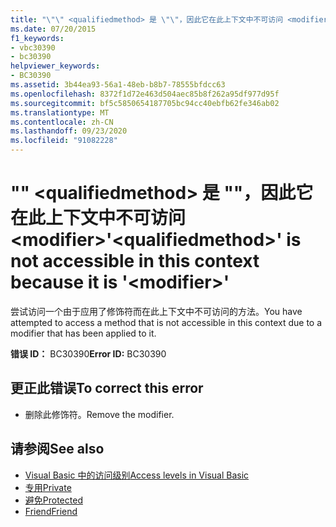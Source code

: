 ```yaml
---
title: "\"\" <qualifiedmethod> 是 \"\"，因此它在此上下文中不可访问 <modifier>"
ms.date: 07/20/2015
f1_keywords:
- vbc30390
- bc30390
helpviewer_keywords:
- BC30390
ms.assetid: 3b44ea93-56a1-48eb-b8b7-78555bfdcc63
ms.openlocfilehash: 8372f1d72e463d504aec85b8f262a95df977d95f
ms.sourcegitcommit: bf5c5850654187705bc94cc40ebfb62fe346ab02
ms.translationtype: MT
ms.contentlocale: zh-CN
ms.lasthandoff: 09/23/2020
ms.locfileid: "91082228"
---
```

# <a name="qualifiedmethod-is-not-accessible-in-this-context-because-it-is-modifier"></a><span data-ttu-id="8e2c6-102">"" \<qualifiedmethod> 是 ""，因此它在此上下文中不可访问 \<modifier></span><span class="sxs-lookup"><span data-stu-id="8e2c6-102">'\<qualifiedmethod>' is not accessible in this context because it is '\<modifier>'</span></span>

<span data-ttu-id="8e2c6-103">尝试访问一个由于应用了修饰符而在此上下文中不可访问的方法。</span><span class="sxs-lookup"><span data-stu-id="8e2c6-103">You have attempted to access a method that is not accessible in this context due to a modifier that has been applied to it.</span></span>  
  
 <span data-ttu-id="8e2c6-104">**错误 ID：** BC30390</span><span class="sxs-lookup"><span data-stu-id="8e2c6-104">**Error ID:** BC30390</span></span>  
  
## <a name="to-correct-this-error"></a><span data-ttu-id="8e2c6-105">更正此错误</span><span class="sxs-lookup"><span data-stu-id="8e2c6-105">To correct this error</span></span>  
  
- <span data-ttu-id="8e2c6-106">删除此修饰符。</span><span class="sxs-lookup"><span data-stu-id="8e2c6-106">Remove the modifier.</span></span>  
  
## <a name="see-also"></a><span data-ttu-id="8e2c6-107">请参阅</span><span class="sxs-lookup"><span data-stu-id="8e2c6-107">See also</span></span>

- [<span data-ttu-id="8e2c6-108">Visual Basic 中的访问级别</span><span class="sxs-lookup"><span data-stu-id="8e2c6-108">Access levels in Visual Basic</span></span>](../programming-guide/language-features/declared-elements/access-levels.md)
- [<span data-ttu-id="8e2c6-109">专用</span><span class="sxs-lookup"><span data-stu-id="8e2c6-109">Private</span></span>](../language-reference/modifiers/private.md)
- [<span data-ttu-id="8e2c6-110">避免</span><span class="sxs-lookup"><span data-stu-id="8e2c6-110">Protected</span></span>](../language-reference/modifiers/protected.md)
- [<span data-ttu-id="8e2c6-111">Friend</span><span class="sxs-lookup"><span data-stu-id="8e2c6-111">Friend</span></span>](../language-reference/modifiers/friend.md)
